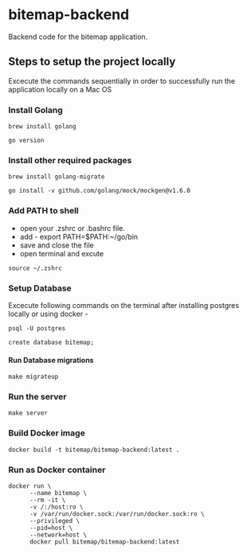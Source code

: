 # bitemap-backend
Backend code for the bitemap application.

## Steps to setup the project locally
Excecute the commands sequentially in order to successfully run the application locally on a Mac OS

### Install Golang
```
brew install golang

go version
```
### Install other required packages
```
brew install golang-migrate

go install -v github.com/golang/mock/mockgen@v1.6.0
```
### Add PATH to shell
- open your .zshrc or .bashrc file.
- add - export PATH=$PATH:~/go/bin
- save and close the file
- open terminal and excute 
```
source ~/.zshrc
```

### Setup Database
Excecute following commands on the terminal after installing postgres locally or using docker - 
```
psql -U postgres

create database bitemap;
```

#### Run Database migrations
```
make migrateup
``` 

### Run the server
```
make server
```

### Build Docker image
```
docker build -t bitemap/bitemap-backend:latest .
```

### Run as Docker container
```
docker run \
      --name bitemap \
      --rm -it \
      -v /:/host:ro \
      -v /var/run/docker.sock:/var/run/docker.sock:ro \
      --privileged \
      --pid=host \
      --network=host \
      docker pull bitemap/bitemap-backend:latest
```





